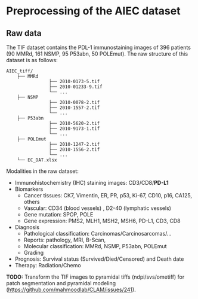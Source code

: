 # Preprocessing of the AIEC dataset
## Raw data

The TIF dataset contains the PDL-1 immunostaining images of 396 patients (90 MMRd, 161 NSMP, 95 P53abn, 50 POLEmut). The raw structure of this dataset is as follows:

```
AIEC_tiff/
	├── MMRd
				├── 2010-0173-5.tif
				├── 2010-01233-9.tif
				└──	...
	├── NSMP
				├── 2010-0078-2.tif
				├── 2010-1557-2.tif
				└──	...
	├── P53abn
				├── 2010-5620-2.tif
				├── 2010-9173-1.tif
				└──	...
	├── POLEmut
				├── 2010-1247-2.tif
				├── 2010-1556-2.tif
				└──	...
	└──	EC_DAT.xlsx
```

Modalities in the raw dataset:

- Immunohistochemistry (IHC) staining images: CD3/CD8/**PD-L1**
- Biomarkers
  - Cancer tissues: CK7, Vimentin, ER, PR, p53, Ki-67, CD10, p16, CA125, others
  - Vascular: CD34 (blood vessels) , D2-40 (lymphatic vessels)
  - Gene mutation: SPOP, POLE
  - Gene expression: PMS2, MLH1, MSH2, MSH6, PD-L1, CD3, CD8
- Diagnosis
  - Pathological classification: Carcinomas/Carcinosarcomas/...
  - Reports: pathology, MRI, B-Scan, 
  - Molecular classification: MMRd, NSMP, P53abn, POLEmut
  - Grading
- Prognosis: Survival status (Survived/Died/Censored) and Death date
- Therapy: Radiation/Chemo

**TODO:** Transform the TIF images to pyramidal tiffs (ndpi/svs/ometiff) for patch segmentation and pyramidal modeling (https://github.com/mahmoodlab/CLAM/issues/241).
